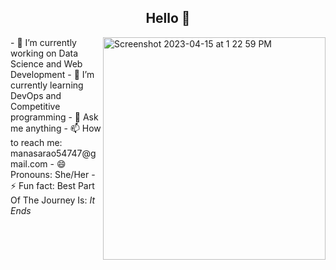  <!DOCTYPE html>
<html>
 <head>
 <style>
  img{
  float:right;
  }
 </style>
 </head>
<body>
<h2 align="center">Hello <coders/> 👋</h2>

<!--
**manasarao30/manasarao30** is a ✨ _special_ ✨ repository because its `README.md` (this file) appears on your GitHub profile.

Here are some ideas to get you started:

- 🔭 I’m currently working on ...
- 🌱 I’m currently learning ...
- 👯 I’m looking to collaborate on ...
- 🤔 I’m looking for help with ...
- 💬 Ask me about ...
- 📫 How to reach me: ...
- 😄 Pronouns: ...
- ⚡ Fun fact: ...
-->
<p>
  <img width="356" alt="Screenshot 2023-04-15 at 1 22 59 PM" src="https://user-images.githubusercontent.com/54011799/232231936-51eb9986-2feb-4c88-9b4d-f91dcef95036.png">
</p> 
- 🔭 I’m currently working on Data Science and Web Development  
- 🌱 I’m currently learning DevOps and Competitive programming
- 💬 Ask me anything 
- 📫 How to reach me: manasarao54747@gmail.com
- 😄 Pronouns: She/Her
- ⚡ Fun fact: Best Part Of The Journey Is: <i>It Ends</i>


</body>

</html>
 

